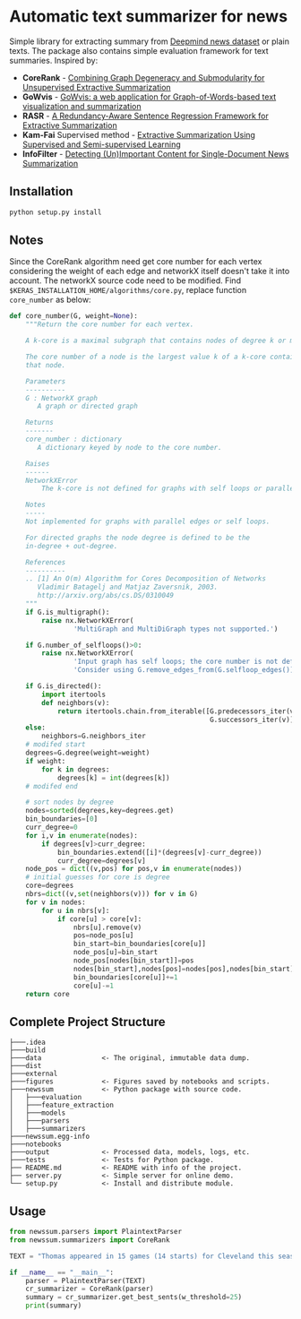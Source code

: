 # Automatic text summarizer for news

Simple library for extracting summary from [Deepmind news dataset](https://cs.nyu.edu/~kcho/DMQA/) or plain texts. The package also contains simple evaluation framework for text summaries. Inspired by:

- **CoreRank** - [Combining Graph Degeneracy and Submodularity for Unsupervised Extractive Summarization](http://www.aclweb.org/anthology/W17-4507)
- **GoWvis** - [GoWvis: a web application for Graph-of-Words-based text visualization and summarization](http://www.aclweb.org/anthology/P16-4026)
- **RASR** - [A Redundancy-Aware Sentence Regression Framework for Extractive Summarization](http://www.aclweb.org/anthology/C16-1004)
- **Kam-Fai** Supervised method - [Extractive Summarization Using Supervised and Semi-supervised Learning](http://www.aclweb.org/anthology/C08-1124)
- **InfoFilter** - [Detecting (Un)Important Content for Single-Document News Summarization](http://aclweb.org/anthology/E17-2112)

## Installation ##
```python
python setup.py install
```

## Notes ##
Since the CoreRank algorithm need get core number for each vertex considering the weight of each edge and networkX itself doesn't take it into account. The networkX source code need to be modified. Find `$KERAS_INSTALLATION_HOME/algorithms/core.py`, replace function `core_number` as below:
```python
def core_number(G, weight=None):
    """Return the core number for each vertex.

    A k-core is a maximal subgraph that contains nodes of degree k or more.

    The core number of a node is the largest value k of a k-core containing
    that node.

    Parameters
    ----------
    G : NetworkX graph
       A graph or directed graph

    Returns
    -------
    core_number : dictionary
       A dictionary keyed by node to the core number.

    Raises
    ------
    NetworkXError
        The k-core is not defined for graphs with self loops or parallel edges.

    Notes
    -----
    Not implemented for graphs with parallel edges or self loops.

    For directed graphs the node degree is defined to be the
    in-degree + out-degree.

    References
    ----------
    .. [1] An O(m) Algorithm for Cores Decomposition of Networks
       Vladimir Batagelj and Matjaz Zaversnik, 2003.
       http://arxiv.org/abs/cs.DS/0310049
    """
    if G.is_multigraph():
        raise nx.NetworkXError(
                'MultiGraph and MultiDiGraph types not supported.')

    if G.number_of_selfloops()>0:
        raise nx.NetworkXError(
                'Input graph has self loops; the core number is not defined.',
                'Consider using G.remove_edges_from(G.selfloop_edges()).')

    if G.is_directed():
        import itertools
        def neighbors(v):
            return itertools.chain.from_iterable([G.predecessors_iter(v),
                                                  G.successors_iter(v)])
    else:
        neighbors=G.neighbors_iter
    # modifed start
    degrees=G.degree(weight=weight)
    if weight:
        for k in degrees:
            degrees[k] = int(degrees[k])
    # modifed end

    # sort nodes by degree
    nodes=sorted(degrees,key=degrees.get)
    bin_boundaries=[0]
    curr_degree=0
    for i,v in enumerate(nodes):
        if degrees[v]>curr_degree:
            bin_boundaries.extend([i]*(degrees[v]-curr_degree))
            curr_degree=degrees[v]
    node_pos = dict((v,pos) for pos,v in enumerate(nodes))
    # initial guesses for core is degree
    core=degrees
    nbrs=dict((v,set(neighbors(v))) for v in G)
    for v in nodes:
        for u in nbrs[v]:
            if core[u] > core[v]:
                nbrs[u].remove(v)
                pos=node_pos[u]
                bin_start=bin_boundaries[core[u]]
                node_pos[u]=bin_start
                node_pos[nodes[bin_start]]=pos
                nodes[bin_start],nodes[pos]=nodes[pos],nodes[bin_start]
                bin_boundaries[core[u]]+=1
                core[u]-=1
    return core
```

## Complete Project Structure ##
```
├───.idea
├───build
├───data               <- The original, immutable data dump.
├───dist
├───external
├───figures            <- Figures saved by notebooks and scripts.
├───newssum            <- Python package with source code.
│   ├───evaluation
│   ├───feature_extraction
│   ├───models
│   ├───parsers
│   ├───summarizers
├───newssum.egg-info
├───notebooks
├───output             <- Processed data, models, logs, etc.
├───tests              <- Tests for Python package.
├── README.md          <- README with info of the project.
├── server.py          <- Simple server for online demo.
└── setup.py           <- Install and distribute module.
```

## Usage ##
```python
from newssum.parsers import PlaintextParser
from newssum.summarizers import CoreRank

TEXT = "Thomas appeared in 15 games (14 starts) for Cleveland this season, averaging 14.7 points, 4.5 assists and 2.1 rebounds in 27.1 minutes. The two-time NBA All-Star (2015-17) owns career averages of 19.0 points (.441 FG%), 5.1 assists, 2.6 rebounds and 1.0 steals in 456 career games (323 starts). In 2016-17, Thomas earned All-NBA Second Team honors when he averaged a career-high 28.9 points (.463 FG%) per game."

if __name__ == "__main__":
    parser = PlaintextParser(TEXT)
    cr_summarizer = CoreRank(parser)
    summary = cr_summarizer.get_best_sents(w_threshold=25)
    print(summary)
```
